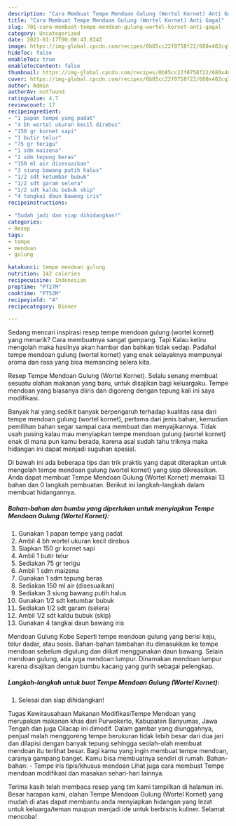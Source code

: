 ```yaml
---
description: "Cara Membuat Tempe Mendoan Gulung (Wortel Kornet) Anti Gagal"
title: "Cara Membuat Tempe Mendoan Gulung (Wortel Kornet) Anti Gagal"
slug: 701-cara-membuat-tempe-mendoan-gulung-wortel-kornet-anti-gagal
category: Uncategorized
date: 2023-01-17T00:00:43.834Z
image: https://img-global.cpcdn.com/recipes/0b85cc22f0758f22/680x482cq70/tempe-mendoan-gulung-wortel-kornet-foto-resep-utama.jpg
hideToc: false
enableToc: true
enableTocContent: false
thumbnail: https://img-global.cpcdn.com/recipes/0b85cc22f0758f22/680x482cq70/tempe-mendoan-gulung-wortel-kornet-foto-resep-utama.jpg
cover: https://img-global.cpcdn.com/recipes/0b85cc22f0758f22/680x482cq70/tempe-mendoan-gulung-wortel-kornet-foto-resep-utama.jpg
author: Admin
authorAv: notfound
ratingvalue: 4.7
reviewcount: 17
recipeingredient:
- "1 papan tempe yang padat"
- "4 bh wortel ukuran kecil direbus"
- "150 gr kornet sapi"
- "1 butir telur"
- "75 gr terigu"
- "1 sdm maizena"
- "1 sdm tepung beras"
- "150 ml air disesuaikan"
- "3 siung bawang putih halus"
- "1/2 sdt ketumbar bubuk"
- "1/2 sdt garam selera"
- "1/2 sdt kaldu bubuk skip"
- "4 tangkai daun bawang iris"
recipeinstructions:

- "Sudah jadi dan siap dihidangkan!"
categories:
- Resep
tags:
- tempe
- mendoan
- gulung

katakunci: tempe mendoan gulung 
nutrition: 142 calories
recipecuisine: Indonesian
preptime: "PT27M"
cooktime: "PT52M"
recipeyield: "4"
recipecategory: Dinner

---
```



Sedang mencari inspirasi resep tempe mendoan gulung (wortel kornet) yang menarik? Cara membuatnya sangat gampang. Tapi Kalau keliru mengolah maka hasilnya akan hambar dan bahkan tidak sedap. Padahal tempe mendoan gulung (wortel kornet) yang enak selayaknya mempunyai aroma dan rasa yang bisa memancing selera kita.


Resep Tempe Mendoan Gulung (Wortel Kornet). Selalu senang membuat sesuatu olahan makanan yang baru, untuk disajikan bagi keluargaku. Tempe mendoan yang biasanya diiris dan digoreng dengan tepung kali ini saya modifikasi.

Banyak hal yang sedikit banyak berpengaruh terhadap kualitas rasa dari tempe mendoan gulung (wortel kornet), pertama dari jenis bahan, kemudian pemilihan bahan segar sampai cara membuat dan menyajikannya. Tidak usah pusing kalau mau menyiapkan tempe mendoan gulung (wortel kornet) enak di mana pun kamu berada, karena asal sudah tahu triknya maka hidangan ini dapat menjadi suguhan spesial.


Di bawah ini ada beberapa tips dan trik praktis yang dapat diterapkan untuk mengolah tempe mendoan gulung (wortel kornet) yang siap dikreasikan. Anda dapat membuat Tempe Mendoan Gulung (Wortel Kornet) memakai 13 bahan dan 0 langkah pembuatan. Berikut ini langkah-langkah dalam membuat hidangannya.

<!--inarticleads1-->

##### Bahan-bahan dan bumbu yang diperlukan untuk menyiapkan Tempe Mendoan Gulung (Wortel Kornet):

1. Gunakan 1 papan tempe yang padat
1. Ambil 4 bh wortel ukuran kecil direbus
1. Siapkan 150 gr kornet sapi
1. Ambil 1 butir telur
1. Sediakan 75 gr terigu
1. Ambil 1 sdm maizena
1. Gunakan 1 sdm tepung beras
1. Sediakan 150 ml air (disesuaikan)
1. Sediakan 3 siung bawang putih halus
1. Gunakan 1/2 sdt ketumbar bubuk
1. Sediakan 1/2 sdt garam (selera)
1. Ambil 1/2 sdt kaldu bubuk (skip)
1. Gunakan 4 tangkai daun bawang iris


Mendoan Gulung Kobe Seperti tempe mendoan gulung yang berisi keju, telur dadar, atau sosis. Bahan-bahan tambahan itu dimasukkan ke tempe mendoan sebelum digulung dan diikat menggunakan daun bawang. Selain mendoan gulung, ada juga mendoan lumpur. Dinamakan mendoan lumpur karena disajikan dengan bumbu kacang yang gurih sebagai pelengkap. 

<!--inarticleads2-->

##### Langkah-langkah untuk buat Tempe Mendoan Gulung (Wortel Kornet):


1. Selesai dan siap dihidangkan!

Tugas Kewirausahaan Makanan ModifikasiTempe Mendoan yang merupakan makanan khas dari Purwokerto, Kabupaten Banyumas, Jawa Tengah dan juga Cilacap ini dimodif. Dalam gambar yang diunggahnya, penjual malah menggoreng tempe berukuran tidak lebih besar dari dua jari dan dilapisi dengan banyak tepung sehingga seolah-olah membuat mendoan itu terlihat besar. Bagi kamu yang ingin membuat tempe mendoan, caranya gampang banget. Kamu bisa membuatnya sendiri di rumah. Bahan-bahan: - Tempe iris tipis/khusus mendoan Lihat juga cara membuat Tempe mendoan modifikasi dan masakan sehari-hari lainnya. 

Terima kasih telah membaca resep yang tim kami tampilkan di halaman ini. Besar harapan kami, olahan Tempe Mendoan Gulung (Wortel Kornet) yang mudah di atas dapat membantu anda menyiapkan hidangan yang lezat untuk keluarga/teman maupun menjadi ide untuk berbisnis kuliner. Selamat mencoba!

